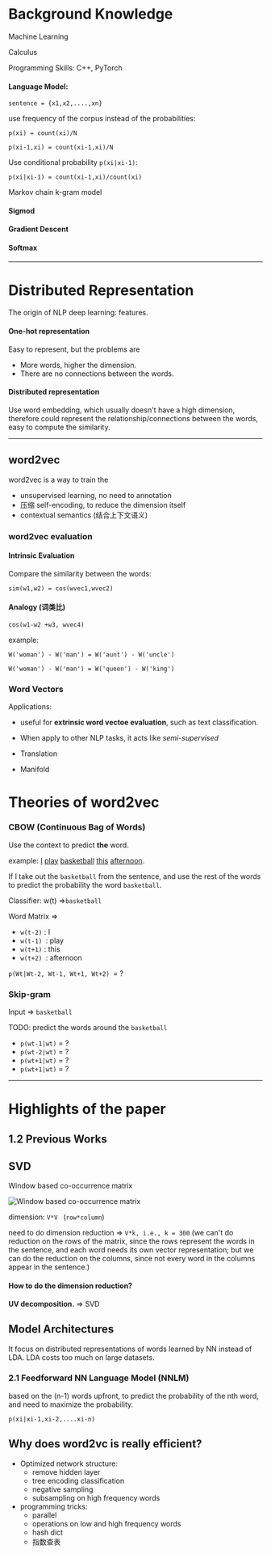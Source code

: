 # Background Knowledge

Machine Learning

Calculus

Programming Skills: C++, PyTorch

#### Language Model:

`sentence = {x1,x2,....,xn}`

use frequency of the corpus instead of the probabilities:

`p(xi) = count(xi)/N` 

`p(xi-1,xi) = count(xi-1,xi)/N`  

Use conditional probability `p(xi|xi-1)`:

`p(xi|xi-1) = count(xi-1,xi)/count(xi)` 

Markov chain k-gram model

#### Sigmod 

#### Gradient Descent

#### Softmax

---

# Distributed Representation 

The origin of NLP deep learning: features.

#### One-hot representation

Easy to represent, but the problems are 

- More words, higher the dimension.
- There are no connections between the words.

#### Distributed representation

Use word embedding,  which usually doesn't have a high dimension, therefore could represent the relationship/connections between the words, easy to compute the similarity.

---

## word2vec

word2vec is a way to train the 

- unsupervised learning, no need to annotation
- 压缩 self-encoding, to reduce the dimension itself
- contextual semantics (结合上下文语义)

### word2vec evaluation

#### Intrinsic Evaluation

Compare the similarity between the words:

`sim(w1,w2) = cos(wvec1,wvec2)`

#### Analogy (词类比)

`cos(w1-w2 +w3, wvec4)`

example: 

`W('woman') - W('man') = W('aunt') - W('uncle')`

`W('woman') - W('man') = W('queen') - W('king')`

### Word Vectors

Applications:

- useful for **extrinsic word vectoe evaluation**, such as text classification.

- When apply to other NLP tasks, it acts like *semi-supervised*

- Translation
- Manifold 

# Theories of word2vec

### CBOW (Continuous Bag of Words)

Use the context to predict **the** word.

example: <u>I</u> <u>play</u> <u>basketball</u> <u>this</u> <u>afternoon</u>.

If I take out the `basketball` from the sentence, and use the rest of the words to predict the probability the word `basketball`.

Classifier: w(t) =>`basketball`

Word Matrix => 

- `w(t-2)` : I
- `w(t-1) `: play
- `w(t+1)` : this
- `w(t+2) `: afternoon

`p(Wt|Wt-2, Wt-1, Wt+1, Wt+2) `= ? 

### Skip-gram

Input => `basketball`

TODO: predict the words around the `basketball`

- `p(wt-1|wt)` = ?
- `p(wt-2|wt)` = ?
- `p(wt+1|wt)` = ?
- `p(wt+1|wt)` = ?



---

# Highlights of the paper

## 1.2 Previous Works

## SVD

Window based co-occurrence matrix 

![Window based co-occurrence matrix ](https://image.slidesharecdn.com/276ntstrb68zmgaigvia-signature-4919aae08f0ae9f3256efdc5cbdacac6c2a288ad9f47715bbefcb0ae9f95eb31-poli-170419184013/95/a-panorama-of-natural-language-processing-31-638.jpg?cb=1492627773)

dimension: `V*V ` (`row*column`)

need to do dimension reduction => `V*k, i.e., k = 300` (we can't do reduction on the rows of the matrix, since the rows represent the words in the sentence, and each word needs its own vector representation; but we can do the reduction on the columns, since not every word in the columns appear in the sentence.)

#### How to do the dimension reduction?

**UV decomposition.** => SVD 

## Model Architectures

It focus on distributed representations of words learned by NN instead of LDA. LDA costs too much on large datasets.

### 2.1 Feedforward NN Language Model (NNLM)

based on the (n-1) words upfront, to predict the probability of the nth word, and need to maximize the probability. 

`p(xi|xi-1,xi-2,....xi-n)`

## Why does word2vc is really efficient?
- Optimized network structure:
  - remove hidden layer
  - tree encoding classification 
  - negative sampling
  - subsampling on high frequency words
- programming tricks:
  - parallel 
  - operations on low and high frequency words
  - hash dict
  - 指数查表
